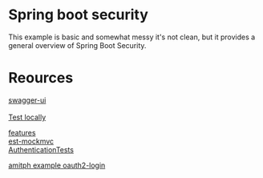 
# Spring boot security

This example is basic and somewhat messy it's not clean, but it provides a general overview of Spring Boot Security.

# Reources

[swagger-ui](http://localhost:8090/swagger-ui.html)<br>  
[Test locally](http://localhost:8090/v2/api-docs)<br>

[features](https://docs.spring.io/spring-boot/docs/current/reference/html/features.html#features.testing)<br>
[est-mockmvc](https://docs.spring.io/spring-security/site/docs/4.2.x/reference/html/test-mockmvc.html)<br>
[AuthenticationTests](https://github.com/rwinch/spring-security-test-blog/blob/master/src/test/java/org/springframework/security/test/web/servlet/showcase/login/AuthenticationTests.java)<br>

[amitph example oauth2-login](https://www.amitph.com/spring-security-oauth2-login/)
